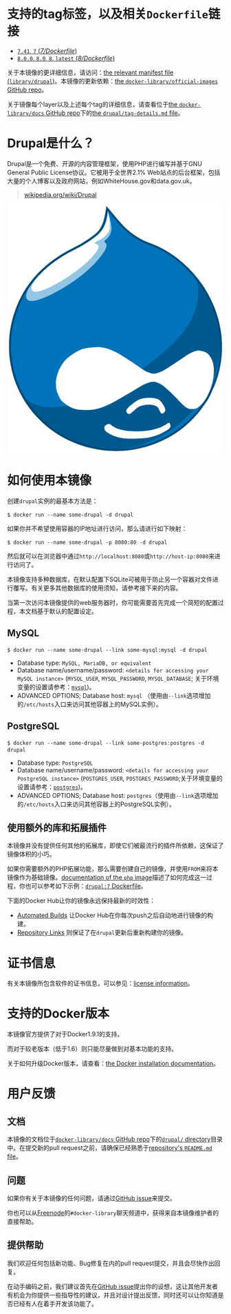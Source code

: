 # 支持的tag标签，以及相关`Dockerfile`链接

-	[`7.41`, `7` (*7/Dockerfile*)](https://github.com/docker-library/drupal/blob/9e1ff6c719c7a6dec88b1089f9128dab428c4eed/7/Dockerfile)
-	[`8.0.0`, `8.0`, `8`, `latest` (*8/Dockerfile*)](https://github.com/docker-library/drupal/blob/898b3178e7d1737347fe0602726b38c4bb300330/8/Dockerfile)

关于本镜像的更详细信息，请访问：[the relevant manifest file (`library/drupal`)](https://github.com/docker-library/official-images/blob/master/library/drupal)。本镜像的更新依赖：[the `docker-library/official-images` GitHub repo](https://github.com/docker-library/official-images)。

关于镜像每个layer以及上述每个tag的详细信息，请查看位于[the `docker-library/docs` GitHub repo](https://github.com/docker-library/docs)下的[the `drupal/tag-details.md` file](https://github.com/docker-library/docs/blob/master/drupal/tag-details.md)。

# Drupal是什么？

Drupal是一个免费、开源的内容管理框架，使用PHP进行编写并基于GNU General Public License协议。它被用于全世界2.1% Web站点的后台框架，包括大量的个人博客以及政府网站，例如WhiteHouse.gov和data.gov.uk。 

> [wikipedia.org/wiki/Drupal](https://en.wikipedia.org/wiki/Drupal)

![logo](https://raw.githubusercontent.com/docker-library/docs/master/drupal/logo.png)

# 如何使用本镜像

创建`drupal`实例的最基本方法是：

```console
$ docker run --name some-drupal -d drupal
```

如果你并不希望使用容器的IP地址进行访问，那么请进行如下映射：

```console
$ docker run --name some-drupal -p 8080:80 -d drupal
```

然后就可以在浏览器中通过`http://localhost:8080`或`http://host-ip:8080`来进行访问了。

本镜像支持多种数据库，在默认配置下SQLite可被用于防止另一个容器对文件进行覆写。有关更多其他数据库的使用须知，请参考接下来的内容。

当第一次访问本镜像提供的web服务器时，你可能需要首先完成一个简短的配置过程，本文档基于默认的配置设定。

## MySQL

```console
$ docker run --name some-drupal --link some-mysql:mysql -d drupal
```

-	Database type: `MySQL, MariaDB, or equivalent`
-	Database name/username/password: `<details for accessing your MySQL instance>` (`MYSQL_USER`, `MYSQL_PASSWORD`, `MYSQL_DATABASE`; 关于环境变量的设置请参考：[`mysql`](https://registry.hub.docker.com/_/mysql/))。
-	ADVANCED OPTIONS; Database host: `mysql` （使用由`--link`选项增加的`/etc/hosts`入口来访问其他容器上的MySQL实例）。

## PostgreSQL

```console
$ docker run --name some-drupal --link some-postgres:postgres -d drupal
```

-	Database type: `PostgreSQL`
-	Database name/username/password: `<details for accessing your PostgreSQL instance>` (`POSTGRES_USER`, `POSTGRES_PASSWORD`;关于环境变量的设置请参考：[`postgres`](https://registry.hub.docker.com/_/postgres/))。
-	ADVANCED OPTIONS; Database host: `postgres`（使用由`--link`选项增加的`/etc/hosts`入口来访问其他容器上的PostgreSQL实例）。

## 使用额外的库和拓展插件

本镜像并没有提供任何其他的拓展库，即使它们被最流行的插件所依赖，这保证了镜像体积的小巧。

如果你需要额外的PHP拓展功能，那么需要创建自己的镜像，并使用`FROM`来将本镜像作为基础镜像。[documentation of the `php` image](https://github.com/docker-library/docs/blob/master/php/README.md#how-to-install-more-php-extensions)描述了如何完成这一过程，你也可以参考如下示例：[`drupal:7` Dockerfile](https://github.com/docker-library/drupal/blob/bee08efba505b740a14d68254d6e51af7ab2f3ea/7/Dockerfile#L6-9)。

下面的Docker Hub让你的镜像永远保持最新的时效性：

-	[Automated Builds](https://docs.docker.com/docker-hub/builds/) 让Docker Hub在你每次push之后自动地进行镜像的构建。
-	[Repository Links](https://docs.docker.com/docker-hub/builds/#repository-links) 则保证了在`drupal`更新后重新构建你的镜像。

# 证书信息

有关本镜像所包含软件的证书信息，可以参见：[license information](https://www.drupal.org/licensing/faq)。

# 支持的Docker版本

本镜像官方提供了对于Docker1.9.1的支持。

而对于较老版本（低于1.6）则只能尽量做到对基本功能的支持。

关于如何升级Docker版本，请查看：[the Docker installation documentation](https://docs.docker.com/installation/)。

# 用户反馈

## 文档

本镜像的文档位于[`docker-library/docs` GitHub repo](https://github.com/docker-library/docs)下的[`drupal/` directory](https://github.com/docker-library/docs/tree/master/drupal)目录中。在提交新的pull request之前，请确保已经熟悉于[repository's `README.md` file](https://github.com/docker-library/docs/blob/master/README.md)。

## 问题

如果你有关于本镜像的任何问题，请通过[GitHub issue](https://github.com/docker-library/drupal/issues)来提交。

你也可以从[Freenode](https://freenode.net)的`#docker-library`聊天频道中，获得来自本镜像维护者的直接帮助。

## 提供帮助

我们欢迎任何包括新功能、Bug修复在内的pull request提交，并且会尽快作出回复。

在动手编码之前，我们建议首先在[GitHub issue](https://github.com/docker-library/drupal/issues)提出你的设想，这让其他开发者有机会为你提供一些指导性的建议，并且对设计提出反馈，同时还可以让你知道是否已经有人在着手开发该功能了。
